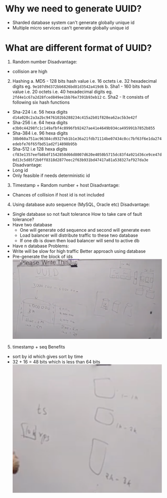 # Why we need to generate UUID?
- Sharded database system can't generate globally unique id
- Multiple micro services can't generate globally unique id
# What are different format of UUID?
1. Random number
Disadvantage: 
- collision are high
2. Hashing
a. MD5 - 128 bits hash value i.e. 16 octets i.e. 32 hexadecimal digits eg. `9e107d9d372bb6826bd81d3542a419d6`
b. Sha1 - 160 bits hash value i.e. 20 octets i.e. 40 hexadecimal digits eg. `2fd4e1c67a2d28fced849ee1bb76e7391b93eb12` 
c. Sha2 - It consists of following six hash functions
- Sha-224 i.e. 56 hexa digits `d14a028c2a3a2bc9476102bb288234c415a2b01f828ea62ac5b3e42f`
- Sha-256 i.e. 64 hexa digits `e3b0c44298fc1c149afbf4c8996fb92427ae41e4649b934ca495991b7852b855`
- Sha-384 i.e. 96 hexa digits `38b060a751ac96384cd9327eb1b1e36a21fdb71114be07434c0cc7bf63f6e1da274edebfe76f65fbd51ad2f14898b95b`
- Sha-512 i.e 128 hexa digits `cf83e1357eefb8bdf1542850d66d8007d620e4050b5715dc83f4a921d36ce9ce47d0d13c5d85f2b0ff8318d2877eec2f63b931bd47417a81a538327af927da3e`
Disadvantage:
- Long id
- Only feasible if needs deterministic id
3. Timestamp + Random number + host
Disadvantage:
- Chances of collision if host id is not included
4. Using database auto sequence (MySQL, Oracle etc)
Disadvantage:
- Single database so not fault tolerance
How to take care of fault tolerance?
- Have two database
    - One will generate odd sequence and second will generate even
    - Load balancer will distribute traffic to these two database
    - If one db is down then load balancer will send to active db
- Have n database
Problems:
- Write will be slow for high traffic
Better approach using database
- Pre-generate the block of ids
![](id-block-space-uuid.png)
5. timestamp + seq
Benefits
- sort by id which gives sort by time
- 32 + 16 = 48 bits which is less than 64 bits
![](timestamp-uuid.png)

